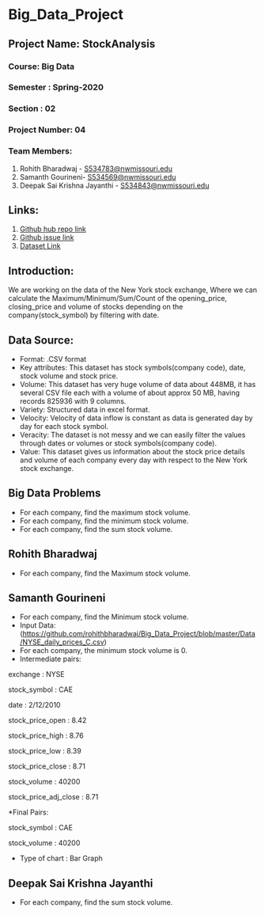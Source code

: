 # Big_Data_Project

## Project Name: StockAnalysis
### Course: Big Data
### Semester : Spring-2020
### Section : 02
### Project Number: 04
### Team Members:
1. Rohith Bharadwaj - S534783@nwmissouri.edu
1. Samanth Gourineni- S534569@nwmissouri.edu
1. Deepak Sai Krishna Jayanthi - S534843@nwmissouri.edu 

## Links:
1. [Github hub repo link](https://github.com/rohithbharadwaj/Big_Data_Project)
1. [Github issue link](https://github.com/rohithbharadwaj/Big_Data_Project/issues/1)
1. [Dataset Link](https://www.kaggle.com/cuicuifeng/new-york-stock-exchange-daily-price)

## Introduction: 
We are working on the data of the New York stock exchange, Where we can calculate the Maximum/Minimum/Sum/Count of the opening_price, closing_price and volume of stocks depending on the company(stock_symbol) by filtering with date.

## Data Source:
* Format: .CSV format
* Key attributes: This dataset has  stock symbols(company code), date, stock volume and stock price.
* Volume: This dataset has very huge volume of data about 448MB, it has several CSV file each with a volume of about approx 50 MB, having records 825936 with 9 columns.
* Variety: Structured data in excel format.
* Velocity: Velocity of data inflow is constant as data is generated day by day for each stock symbol.
* Veracity: The dataset is not messy and we can easily filter the values through dates or volumes or stock symbols(company code).
* Value: This dataset gives us information about the stock price details and volume of each company every day with respect to the New York stock exchange.

## Big Data Problems
* For each company, find the maximum stock volume.
* For each company, find the minimum stock volume.
* For each company, find the sum stock volume.


## Rohith Bharadwaj
* For each company, find the Maximum stock volume.



## Samanth Gourineni
* For each company, find the Minimum stock volume.
* Input Data: (https://github.com/rohithbharadwaj/Big_Data_Project/blob/master/Data/NYSE_daily_prices_C.csv)
* For each company, the minimum stock volume is 0.
* Intermediate pairs:

exchange : NYSE

stock_symbol : CAE

date : 2/12/2010

stock_price_open : 8.42

stock_price_high : 8.76

stock_price_low : 8.39

stock_price_close : 8.71

stock_volume : 40200

stock_price_adj_close : 8.71

*Final Pairs:

stock_symbol : CAE

stock_volume : 40200

* Type of chart : Bar Graph

## Deepak Sai Krishna Jayanthi 
* For each company, find the sum stock volume.